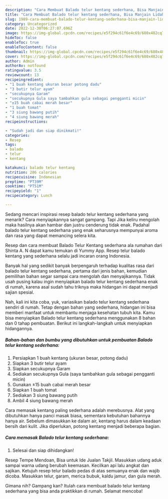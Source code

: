 ```yaml
---
description: "Cara Membuat Balado telur kentang sederhana, Bisa Manjain Lidah"
title: "Cara Membuat Balado telur kentang sederhana, Bisa Manjain Lidah"
slug: 1989-cara-membuat-balado-telur-kentang-sederhana-bisa-manjain-lidah
category: Uncategorized
date: 2022-12-30T06:27:07.696Z
image: https://img-global.cpcdn.com/recipes/e5f294c61f6e4c69/680x482cq70/balado-telur-kentang-sederhana-foto-resep-utama.jpg
hideToc: false
enableToc: true
enableTocContent: false
thumbnail: https://img-global.cpcdn.com/recipes/e5f294c61f6e4c69/680x482cq70/balado-telur-kentang-sederhana-foto-resep-utama.jpg
cover: https://img-global.cpcdn.com/recipes/e5f294c61f6e4c69/680x482cq70/balado-telur-kentang-sederhana-foto-resep-utama.jpg
author: Admin
authorAv: notfound
ratingvalue: 3.5
reviewcount: 13
recipeingredient:
- "1 buah kentang ukuran besar potong dadu"
- "3 butir telur ayam"
- "secukupnya Garam"
- "secukupnya Gula saya tambahkan gula sebagai pengganti micin"
- "±15 buah cabai merah besar"
- "1 buah tomat"
- "3 siung bawang putih"
- "4 siung bawang merah"
recipeinstructions:

- "Sudah jadi dan siap dinikmati!"
categories:
- Resep
tags:
- balado
- telur
- kentang

katakunci: balado telur kentang 
nutrition: 286 calories
recipecuisine: Indonesian
preptime: "PT39M"
cooktime: "PT51M"
recipeyield: "1"
recipecategory: Lunch

---
```



Sedang mencari inspirasi resep balado telur kentang sederhana yang menarik? Cara menyiapkannya sangat gampang. Tapi Jika keliru mengolah maka hasilnya akan hambar dan justru cenderung tidak enak. Padahal balado telur kentang sederhana yang enak seharusnya mempunyai aroma dan rasa yang dapat memancing selera kita.


Resep dan cara membuat Balado Telur Kentang sederhana ala rumahan dari Shinta A. N dapat kamu temukan di Yummy App. Resep telur balado kentang yang sederhana selalu jadi incaran orang Indonesia.

Banyak hal yang sedikit banyak berpengaruh terhadap kualitas rasa dari balado telur kentang sederhana, pertama dari jenis bahan, kemudian pemilihan bahan segar sampai cara mengolah dan menyajikannya. Tidak usah pusing kalau ingin menyiapkan balado telur kentang sederhana enak di rumah, karena asal sudah tahu triknya maka hidangan ini dapat menjadi sajian spesial.


Nah, kali ini kita coba, yuk, variasikan balado telur kentang sederhana sendiri di rumah. Tetap dengan bahan yang sederhana, hidangan ini bisa memberi manfaat untuk membantu menjaga kesehatan tubuh kita. Kamu bisa menyiapkan Balado telur kentang sederhana menggunakan 8 bahan dan 0 tahap pembuatan. Berikut ini langkah-langkah untuk menyiapkan hidangannya.

<!--inarticleads1-->

##### Bahan-bahan dan bumbu yang dibutuhkan untuk pembuatan Balado telur kentang sederhana:

1. Persiapkan 1 buah kentang (ukuran besar, potong dadu)
1. Siapkan 3 butir telur ayam
1. Siapkan secukupnya Garam
1. Sediakan secukupnya Gula (saya tambahkan gula sebagai pengganti micin)
1. Gunakan ±15 buah cabai merah besar
1. Siapkan 1 buah tomat
1. Sediakan 3 siung bawang putih
1. Ambil 4 siung bawang merah


Cara memasak kentang paling sederhana adalah merebusnya. Alat yang dibutuhkan hanya panci masak biasa, sementara kebutuhan bahannya hanya air. Sebelum dimasukkan ke dalam air, kentang harus dalam keadaan bersih dari kulit. Jika diperlukan, potong kentang menjadi beberapa bagian. 

<!--inarticleads2-->

##### Cara memasak Balado telur kentang sederhana:


1. Selesai dan siap dihidangkan!

Resep Tempe Mendoan, Bisa untuk Ide Jualan Takjil. Masukkan udang aduk sampai warna udang berubah keemasan. Kecilkan api lalu angkat dan sajikan. Ketujuh resep telur balado pedas di atas semuanya enak dan wajib dicoba. Masukkan telur, garam, merica bubuk, kaldu jamur, dan gula merah. 

Gimana nih? Gampang kan? Itulah cara membuat balado telur kentang sederhana yang bisa anda praktikkan di rumah. Selamat mencoba!
